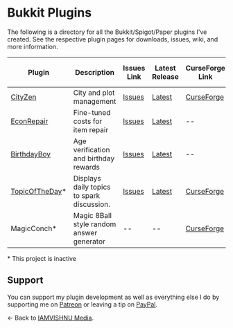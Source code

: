 # Bukkit Plugins
The following is a directory for all the Bukkit/Spigot/Paper plugins I've created. See the respective plugin pages for downloads, issues, wiki, and more information.

| Plugin     | Description | Issues Link | Latest Release | CurseForge Link | Spigot Resource Link |
| ----------- | ----------- | --- | --- | --- | --- |
| [CityZen](https://github.com/iamvishnu-media/CityZen) | City and plot management | [Issues](https://github.com/iamvishnu-media/CityZen/issues) | [Latest](https://github.com/iamvishnu-media/CityZen/releases/latest) | [CurseForge](https://www.curseforge.com/minecraft/bukkit-plugins/cityzen) | [Spigot](https://www.spigotmc.org/resources/cityzen.19447/) |
| [EconRepair](https://github.com/iamvishnu-media/EconRepair) | Fine-tuned costs for item repair | [Issues](https://github.com/iamvishnu-media/EconRepair/issues) | [Latest](https://github.com/iamvishnu-media/EconRepair/releases/latest) | -- | [Spigot](https://www.spigotmc.org/resources/econrepair.92658/) |
| [BirthdayBoy](https://github.com/iamvishnu-media/BirthdayBoy) | Age verification and birthday rewards | [Issues](https://github.com/iamvishnu-media/BirthdayBoy/issues) | [Latest](https://github.com/iamvishnu-media/BirthdayBoy/releases/latest) | -- | [Spigot](https://www.spigotmc.org/resources/birthdayboy.92119/) |
| [TopicOfTheDay](https://github.com/iamvishnu-media/TopicOfTheDay)\* | Displays daily topics to spark discussion. | [Issues](https://github.com/iamvishnu-media/TopicOfTheDay/issues) | [Latest](https://github.com/iamvishnu-media/TopicOfTheDay/releases/latest) | [CurseForge](https://www.curseforge.com/minecraft/bukkit-plugins/topicoftheday) | -- |
| MagicConch\* | Magic 8Ball style random answer generator | -- | -- | [CurseForge](https://www.curseforge.com/minecraft/bukkit-plugins/magic-conch) | -- |

\* This project is inactive

## Support
You can support my plugin development as well as everything else I do by supporting me on [Patreon](https://patreon.com/iamvishnu_media) or leaving a tip on [PayPal](https://paypal.me/iamvishnumedia).

← Back to [IAMVISHNU Media](https://iamvishnu.net).
